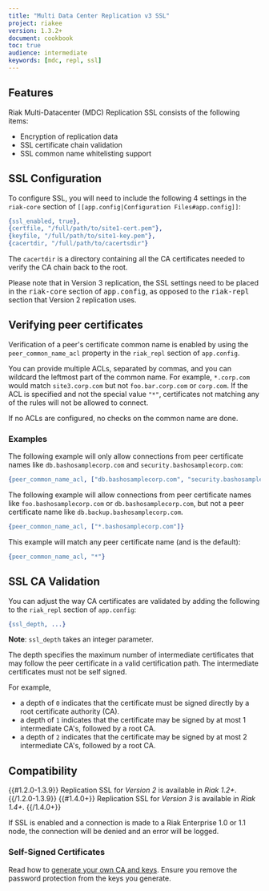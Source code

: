 ```yaml
---
title: "Multi Data Center Replication v3 SSL"
project: riakee
version: 1.3.2+
document: cookbook
toc: true
audience: intermediate
keywords: [mdc, repl, ssl]
---
```


## Features

Riak Multi-Datacenter (MDC) Replication SSL consists of the following items:

  * Encryption of replication data
  * SSL certificate chain validation
  * SSL common name whitelisting support

## SSL Configuration

To configure SSL, you will need to include the following 4 settings in the
`riak-core` section of `[[app.config|Configuration Files#app.config]]`:

```erlang
{ssl_enabled, true},
{certfile, "/full/path/to/site1-cert.pem"},
{keyfile, "/full/path/to/site1-key.pem"},
{cacertdir, "/full/path/to/cacertsdir"}
```

The `cacertdir` is a directory containing all the CA certificates needed to
verify the CA chain back to the root.

<div class="note">
Please note that in Version 3 replication, the SSL settings need to be placed in the <tt>riak-core</tt> section of <tt>app.config</tt>, as opposed to the <tt>riak-repl</tt> section that Version 2 replication uses.
</div>

## Verifying peer certificates

Verification of a peer's certificate common name is enabled by using the
`peer_common_name_acl` property in the `riak_repl` section of `app.config`.

You can provide multiple ACLs, separated by commas, and you can wildcard
the leftmost part of the common name. For example, `*.corp.com` would match
`site3.corp.com` but not `foo.bar.corp.com` or `corp.com`. If the ACL is
specified and not the special value `"*"`, certificates not matching any
of the rules will not be allowed to connect.

If no ACLs are configured, no checks on the common name are done.

### Examples

The following example will only allow connections from peer certificate names like `db.bashosamplecorp.com` and `security.bashosamplecorp.com`:

```erlang
{peer_common_name_acl, ["db.bashosamplecorp.com", "security.bashosamplecorp.com"]}
```

The following example will allow connections from peer certificate names like `foo.bashosamplecorp.com` or `db.bashosamplecorp.com`, but not a peer certificate name like `db.backup.bashosamplecorp.com`.

```erlang
{peer_common_name_acl, ["*.bashosamplecorp.com"]}
```

This example will match any peer certificate name (and is the default):

```erlang
{peer_common_name_acl, "*"}
```

## SSL CA Validation

You can adjust the way CA certificates are validated by adding the following to the `riak_repl` section of `app.config`:

```erlang
{ssl_depth, ...}
```

**Note**: `ssl_depth` takes an integer parameter.

The depth specifies the maximum number of intermediate certificates that may follow the peer certificate in a valid certification path. The intermediate certificates must not be self signed.

For example,

  * a depth of `0` indicates that the certificate must be signed directly by a root certificate authority (CA).
  * a depth of `1` indicates that the certificate may be signed by at most 1 intermediate CA's, followed by a root CA.
  * a depth of `2` indicates that the certificate may be signed by at most 2 intermediate CA's, followed by a root CA.

## Compatibility

{{#1.2.0-1.3.9}}
Replication SSL for *Version 2* is available in *Riak 1.2+*.
{{/1.2.0-1.3.9}}
{{#1.4.0+}}
Replication SSL for *Version 3* is available in *Riak 1.4+*.
{{/1.4.0+}}

If SSL is enabled and a connection is made to a Riak Enterprise 1.0 or 1.1 node, the connection will be denied and an error will be logged.

### Self-Signed Certificates

Read how to [generate your own CA and keys](http://www.debian-administration.org/articles/618). Ensure you remove the password protection from the keys you generate.